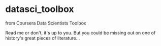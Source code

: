 datasci_toolbox
===============

from Coursera Data Scientists Toolbox

Read me or don't, it's up to you. But you could be missing out on one of history's great pieces of literature...
